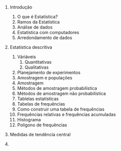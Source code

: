 1. Introdução

   1. O que é Estatística?
   2. Ramos da Estatística
   3. Análise de dados
   4. Estatística com computadores
   5. Arredondamento de dados

2. Estatística descritiva

   1. Váriáveis
      1. Quantitativas
      2. Qualitativas
   2. Planejamento de experimentos
   3. Amostragem e populações
   4. Amostragem
   5. Métodos de amostragem probabilística
   6. Métodos de amostragem não probabilística
   7. Tablelas estatísticas
   8. Tabelas de frequências
   9. Como construir uma tabela de frequências
   10. Frequências relativas e frequências acumuladas
   11. Histograma
   12. Polígono de frequências

3. Medidas de tendência central

4. 

   

   

   